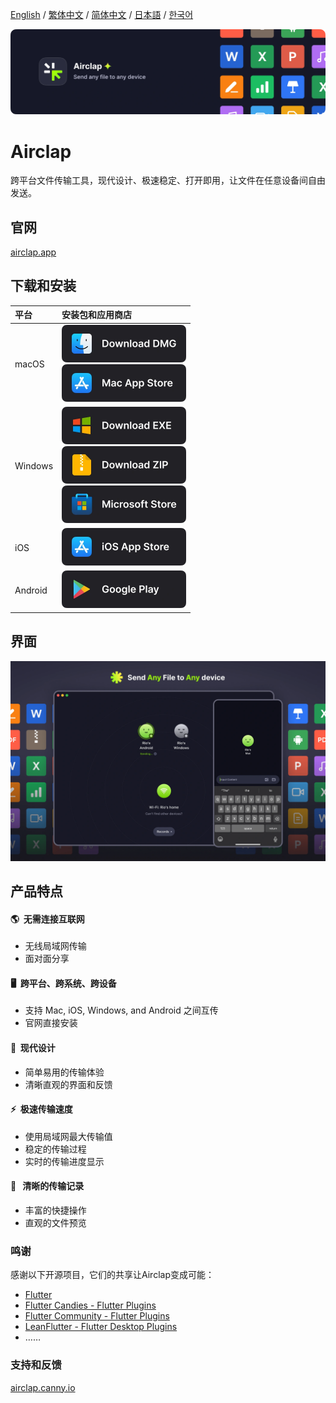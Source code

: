 [English](https://github.com/Gentleflow/Airclap/blob/main/docs/README.md) / [繁体中文](https://github.com/Gentleflow/Airclap/blob/main/docs/README-TC.md) / [简体中文](https://github.com/Gentleflow/Airclap/blob/main/docs/README-SC.md) / [日本語](https://github.com/Gentleflow/Airclap/blob/main/docs/README-JP.md) / [한국어](https://github.com/Gentleflow/Airclap/blob/main/docs/README-KO.md)   

[![banner](../images/banner.webp)](https://airclap.app)
# Airclap
跨平台文件传输工具，现代设计、极速稳定、打开即用，让文件在任意设备间自由发送。

## 官网
[airclap.app](https://airclap.app)

## 下载和安装
| 平台 | 安装包和应用商店 |
|:--|:--|
| macOS | [<img src="../images/dmg.webp" alt="dmg" width="199" height="60">](https://github.com/Gentleflow/Airclap/releases/latest/download/Airclap-macos.dmg) <br> [<img src="../images/mac.webp" alt="mac app store" width="199" height="60">](https://apps.apple.com/us/app/airclap/id6467128147?l=zh-Hans-CN) |
| Windows | [<img src="../images/exe.webp" alt="dmg" width="199" height="60">](https://github.com/Gentleflow/Airclap/releases/latest/download/Airclap-windows.exe) <br> [<img src="../images/zip.webp" alt="zip" width="199" height="60">](https://github.com/Gentleflow/Airclap/releases/latest/download/Airclap-windows.zip) <br> [<img src="../images/ms.webp" alt="microsoft store" width="199" height="60">](https://www.microsoft.com/store/productId/9N19C4QDKR6D)|
| iOS  | [<img src="../images/ios.webp" alt="ios app store" width="199" height="60">](https://apps.apple.com/us/app/airclap/id6467128147) |
| Android | [<img src="../images/gp.webp" alt="google play" width="199" height="60">](https://play.google.com/store/apps/details?id=tech.gentleflow.airclap.pro) |

## 界面
![Screenshots](../images/display.webp)

## 产品特点
#### 🌎 &nbsp;无需连接互联网
- 无线局域网传输
- 面对面分享 
#### 🖥️ &nbsp;跨平台、跨系统、跨设备
- 支持 Mac, iOS, Windows, and Android 之间互传
- 官网直接安装
#### 🔮 &nbsp;现代设计
- 简单易用的传输体验
- 清晰直观的界面和反馈
#### ⚡️ &nbsp;极速传输速度
- 使用局域网最大传输值
- 稳定的传输过程
- 实时的传输进度显示
#### 📃 &nbsp; 清晰的传输记录
- 丰富的快捷操作
- 直观的文件预览

### 鸣谢

感谢以下开源项目，它们的共享让Airclap变成可能：

- [Flutter](https://flutter.dev/)
- [Flutter Candies - Flutter Plugins](https://github.com/fluttercandies)
- [Flutter Community - Flutter Plugins](https://github.com/fluttercommunity)
- [LeanFlutter - Flutter Desktop Plugins](https://github.com/leanflutter)
- ……

### 支持和反馈
[airclap.canny.io](https://airclap.canny.io/feedback)

